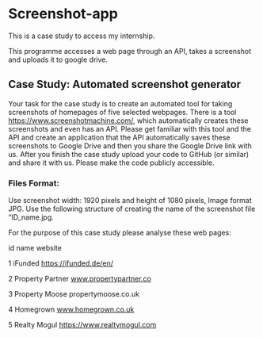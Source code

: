 # Screenshot-app
This is a case study to access my internship.

This programme accesses a web page through an API, takes a screenshot and uploads it to google drive.

## Case Study: Automated screenshot generator

Your task for the case study is to create an automated tool for taking screenshots of homepages of five selected webpages. There is a tool https://www.screenshotmachine.com/, which automatically creates these screenshots and even has an API. Please get familiar with this tool and the API and create an application that the API automatically saves these screenshots to Google Drive and then you share the Google Drive link with us. After you finish the case study upload your code to GitHub (or similar) and share it with us. Please make the code publicly accessible.

### Files Format:

Use screenshot width: 1920 pixels and height of 1080 pixels, Image format JPG. Use the following structure of creating the name of the screenshot file “ID_name.jpg.

For the purpose of this case study please analyse these web pages:

id name  website

1 iFunded https://ifunded.de/en/

2 Property Partner www.propertypartner.co

3 Property Moose propertymoose.co.uk

4 Homegrown www.homegrown.co.uk

5 Realty Mogul https://www.realtymogul.com
